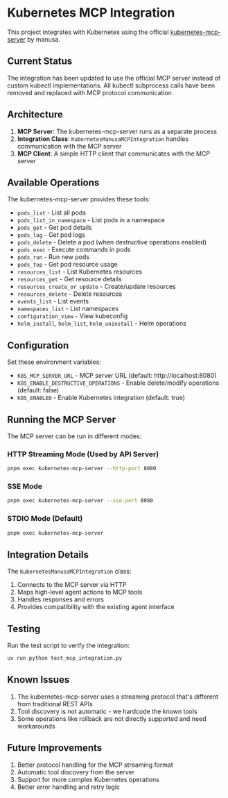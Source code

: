 # Kubernetes MCP Integration

This project integrates with Kubernetes using the official [kubernetes-mcp-server](https://github.com/manusa/kubernetes-mcp-server) by manusa.

## Current Status

The integration has been updated to use the official MCP server instead of custom kubectl implementations. All kubectl subprocess calls have been removed and replaced with MCP protocol communication.

## Architecture

1. **MCP Server**: The kubernetes-mcp-server runs as a separate process
2. **Integration Class**: `KubernetesManusaMCPIntegration` handles communication with the MCP server
3. **MCP Client**: A simple HTTP client that communicates with the MCP server

## Available Operations

The kubernetes-mcp-server provides these tools:
- `pods_list` - List all pods
- `pods_list_in_namespace` - List pods in a namespace  
- `pods_get` - Get pod details
- `pods_log` - Get pod logs
- `pods_delete` - Delete a pod (when destructive operations enabled)
- `pods_exec` - Execute commands in pods
- `pods_run` - Run new pods
- `pods_top` - Get pod resource usage
- `resources_list` - List Kubernetes resources
- `resources_get` - Get resource details
- `resources_create_or_update` - Create/update resources
- `resources_delete` - Delete resources
- `events_list` - List events
- `namespaces_list` - List namespaces
- `configuration_view` - View kubeconfig
- `helm_install`, `helm_list`, `helm_uninstall` - Helm operations

## Configuration

Set these environment variables:
- `K8S_MCP_SERVER_URL` - MCP server URL (default: http://localhost:8080)
- `K8S_ENABLE_DESTRUCTIVE_OPERATIONS` - Enable delete/modify operations (default: false)
- `K8S_ENABLED` - Enable Kubernetes integration (default: true)

## Running the MCP Server

The MCP server can be run in different modes:

### HTTP Streaming Mode (Used by API Server)
```bash
pnpm exec kubernetes-mcp-server --http-port 8080
```

### SSE Mode
```bash
pnpm exec kubernetes-mcp-server --sse-port 8080
```

### STDIO Mode (Default)
```bash
pnpm exec kubernetes-mcp-server
```

## Integration Details

The `KubernetesManusaMCPIntegration` class:
1. Connects to the MCP server via HTTP
2. Maps high-level agent actions to MCP tools
3. Handles responses and errors
4. Provides compatibility with the existing agent interface

## Testing

Run the test script to verify the integration:
```bash
uv run python test_mcp_integration.py
```

## Known Issues

1. The kubernetes-mcp-server uses a streaming protocol that's different from traditional REST APIs
2. Tool discovery is not automatic - we hardcode the known tools
3. Some operations like rollback are not directly supported and need workarounds

## Future Improvements

1. Better protocol handling for the MCP streaming format
2. Automatic tool discovery from the server
3. Support for more complex Kubernetes operations
4. Better error handling and retry logic
